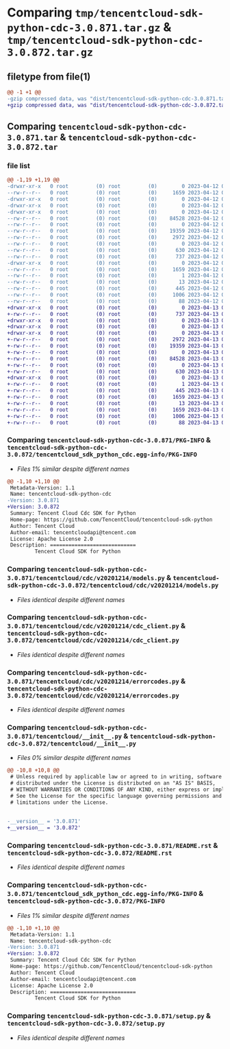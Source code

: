 # Comparing `tmp/tencentcloud-sdk-python-cdc-3.0.871.tar.gz` & `tmp/tencentcloud-sdk-python-cdc-3.0.872.tar.gz`

## filetype from file(1)

```diff
@@ -1 +1 @@
-gzip compressed data, was "dist/tencentcloud-sdk-python-cdc-3.0.871.tar", last modified: Wed Apr 12 00:18:37 2023, max compression
+gzip compressed data, was "dist/tencentcloud-sdk-python-cdc-3.0.872.tar", last modified: Thu Apr 13 00:23:31 2023, max compression
```

## Comparing `tencentcloud-sdk-python-cdc-3.0.871.tar` & `tencentcloud-sdk-python-cdc-3.0.872.tar`

### file list

```diff
@@ -1,19 +1,19 @@
-drwxr-xr-x   0 root         (0) root         (0)        0 2023-04-12 00:18:37.000000 tencentcloud-sdk-python-cdc-3.0.871/
--rw-r--r--   0 root         (0) root         (0)     1659 2023-04-12 00:18:37.000000 tencentcloud-sdk-python-cdc-3.0.871/PKG-INFO
-drwxr-xr-x   0 root         (0) root         (0)        0 2023-04-12 00:18:37.000000 tencentcloud-sdk-python-cdc-3.0.871/tencentcloud/
-drwxr-xr-x   0 root         (0) root         (0)        0 2023-04-12 00:18:37.000000 tencentcloud-sdk-python-cdc-3.0.871/tencentcloud/cdc/
-drwxr-xr-x   0 root         (0) root         (0)        0 2023-04-12 00:18:37.000000 tencentcloud-sdk-python-cdc-3.0.871/tencentcloud/cdc/v20201214/
--rw-r--r--   0 root         (0) root         (0)    84528 2023-04-12 00:18:37.000000 tencentcloud-sdk-python-cdc-3.0.871/tencentcloud/cdc/v20201214/models.py
--rw-r--r--   0 root         (0) root         (0)        0 2023-04-12 00:18:37.000000 tencentcloud-sdk-python-cdc-3.0.871/tencentcloud/cdc/v20201214/__init__.py
--rw-r--r--   0 root         (0) root         (0)    19359 2023-04-12 00:18:37.000000 tencentcloud-sdk-python-cdc-3.0.871/tencentcloud/cdc/v20201214/cdc_client.py
--rw-r--r--   0 root         (0) root         (0)     2972 2023-04-12 00:18:37.000000 tencentcloud-sdk-python-cdc-3.0.871/tencentcloud/cdc/v20201214/errorcodes.py
--rw-r--r--   0 root         (0) root         (0)        0 2023-04-12 00:18:37.000000 tencentcloud-sdk-python-cdc-3.0.871/tencentcloud/cdc/__init__.py
--rw-r--r--   0 root         (0) root         (0)      630 2023-04-12 00:18:37.000000 tencentcloud-sdk-python-cdc-3.0.871/tencentcloud/__init__.py
--rw-r--r--   0 root         (0) root         (0)      737 2023-04-12 00:18:37.000000 tencentcloud-sdk-python-cdc-3.0.871/README.rst
-drwxr-xr-x   0 root         (0) root         (0)        0 2023-04-12 00:18:37.000000 tencentcloud-sdk-python-cdc-3.0.871/tencentcloud_sdk_python_cdc.egg-info/
--rw-r--r--   0 root         (0) root         (0)     1659 2023-04-12 00:18:37.000000 tencentcloud-sdk-python-cdc-3.0.871/tencentcloud_sdk_python_cdc.egg-info/PKG-INFO
--rw-r--r--   0 root         (0) root         (0)        1 2023-04-12 00:18:37.000000 tencentcloud-sdk-python-cdc-3.0.871/tencentcloud_sdk_python_cdc.egg-info/dependency_links.txt
--rw-r--r--   0 root         (0) root         (0)       13 2023-04-12 00:18:37.000000 tencentcloud-sdk-python-cdc-3.0.871/tencentcloud_sdk_python_cdc.egg-info/top_level.txt
--rw-r--r--   0 root         (0) root         (0)      445 2023-04-12 00:18:37.000000 tencentcloud-sdk-python-cdc-3.0.871/tencentcloud_sdk_python_cdc.egg-info/SOURCES.txt
--rw-r--r--   0 root         (0) root         (0)     1006 2023-04-12 00:18:37.000000 tencentcloud-sdk-python-cdc-3.0.871/setup.py
--rw-r--r--   0 root         (0) root         (0)       88 2023-04-12 00:18:37.000000 tencentcloud-sdk-python-cdc-3.0.871/setup.cfg
+drwxr-xr-x   0 root         (0) root         (0)        0 2023-04-13 00:23:31.000000 tencentcloud-sdk-python-cdc-3.0.872/
+-rw-r--r--   0 root         (0) root         (0)      737 2023-04-13 00:23:31.000000 tencentcloud-sdk-python-cdc-3.0.872/README.rst
+drwxr-xr-x   0 root         (0) root         (0)        0 2023-04-13 00:23:31.000000 tencentcloud-sdk-python-cdc-3.0.872/tencentcloud/
+drwxr-xr-x   0 root         (0) root         (0)        0 2023-04-13 00:23:31.000000 tencentcloud-sdk-python-cdc-3.0.872/tencentcloud/cdc/
+drwxr-xr-x   0 root         (0) root         (0)        0 2023-04-13 00:23:31.000000 tencentcloud-sdk-python-cdc-3.0.872/tencentcloud/cdc/v20201214/
+-rw-r--r--   0 root         (0) root         (0)     2972 2023-04-13 00:23:31.000000 tencentcloud-sdk-python-cdc-3.0.872/tencentcloud/cdc/v20201214/errorcodes.py
+-rw-r--r--   0 root         (0) root         (0)    19359 2023-04-13 00:23:31.000000 tencentcloud-sdk-python-cdc-3.0.872/tencentcloud/cdc/v20201214/cdc_client.py
+-rw-r--r--   0 root         (0) root         (0)        0 2023-04-13 00:23:31.000000 tencentcloud-sdk-python-cdc-3.0.872/tencentcloud/cdc/v20201214/__init__.py
+-rw-r--r--   0 root         (0) root         (0)    84528 2023-04-13 00:23:31.000000 tencentcloud-sdk-python-cdc-3.0.872/tencentcloud/cdc/v20201214/models.py
+-rw-r--r--   0 root         (0) root         (0)        0 2023-04-13 00:23:31.000000 tencentcloud-sdk-python-cdc-3.0.872/tencentcloud/cdc/__init__.py
+-rw-r--r--   0 root         (0) root         (0)      630 2023-04-13 00:23:31.000000 tencentcloud-sdk-python-cdc-3.0.872/tencentcloud/__init__.py
+drwxr-xr-x   0 root         (0) root         (0)        0 2023-04-13 00:23:31.000000 tencentcloud-sdk-python-cdc-3.0.872/tencentcloud_sdk_python_cdc.egg-info/
+-rw-r--r--   0 root         (0) root         (0)        1 2023-04-13 00:23:31.000000 tencentcloud-sdk-python-cdc-3.0.872/tencentcloud_sdk_python_cdc.egg-info/dependency_links.txt
+-rw-r--r--   0 root         (0) root         (0)      445 2023-04-13 00:23:31.000000 tencentcloud-sdk-python-cdc-3.0.872/tencentcloud_sdk_python_cdc.egg-info/SOURCES.txt
+-rw-r--r--   0 root         (0) root         (0)     1659 2023-04-13 00:23:31.000000 tencentcloud-sdk-python-cdc-3.0.872/tencentcloud_sdk_python_cdc.egg-info/PKG-INFO
+-rw-r--r--   0 root         (0) root         (0)       13 2023-04-13 00:23:31.000000 tencentcloud-sdk-python-cdc-3.0.872/tencentcloud_sdk_python_cdc.egg-info/top_level.txt
+-rw-r--r--   0 root         (0) root         (0)     1659 2023-04-13 00:23:31.000000 tencentcloud-sdk-python-cdc-3.0.872/PKG-INFO
+-rw-r--r--   0 root         (0) root         (0)     1006 2023-04-13 00:23:31.000000 tencentcloud-sdk-python-cdc-3.0.872/setup.py
+-rw-r--r--   0 root         (0) root         (0)       88 2023-04-13 00:23:31.000000 tencentcloud-sdk-python-cdc-3.0.872/setup.cfg
```

### Comparing `tencentcloud-sdk-python-cdc-3.0.871/PKG-INFO` & `tencentcloud-sdk-python-cdc-3.0.872/tencentcloud_sdk_python_cdc.egg-info/PKG-INFO`

 * *Files 1% similar despite different names*

```diff
@@ -1,10 +1,10 @@
 Metadata-Version: 1.1
 Name: tencentcloud-sdk-python-cdc
-Version: 3.0.871
+Version: 3.0.872
 Summary: Tencent Cloud Cdc SDK for Python
 Home-page: https://github.com/TencentCloud/tencentcloud-sdk-python
 Author: Tencent Cloud
 Author-email: tencentcloudapi@tencent.com
 License: Apache License 2.0
 Description: ============================
         Tencent Cloud SDK for Python
```

### Comparing `tencentcloud-sdk-python-cdc-3.0.871/tencentcloud/cdc/v20201214/models.py` & `tencentcloud-sdk-python-cdc-3.0.872/tencentcloud/cdc/v20201214/models.py`

 * *Files identical despite different names*

### Comparing `tencentcloud-sdk-python-cdc-3.0.871/tencentcloud/cdc/v20201214/cdc_client.py` & `tencentcloud-sdk-python-cdc-3.0.872/tencentcloud/cdc/v20201214/cdc_client.py`

 * *Files identical despite different names*

### Comparing `tencentcloud-sdk-python-cdc-3.0.871/tencentcloud/cdc/v20201214/errorcodes.py` & `tencentcloud-sdk-python-cdc-3.0.872/tencentcloud/cdc/v20201214/errorcodes.py`

 * *Files identical despite different names*

### Comparing `tencentcloud-sdk-python-cdc-3.0.871/tencentcloud/__init__.py` & `tencentcloud-sdk-python-cdc-3.0.872/tencentcloud/__init__.py`

 * *Files 0% similar despite different names*

```diff
@@ -10,8 +10,8 @@
 # Unless required by applicable law or agreed to in writing, software
 # distributed under the License is distributed on an "AS IS" BASIS,
 # WITHOUT WARRANTIES OR CONDITIONS OF ANY KIND, either express or implied.
 # See the License for the specific language governing permissions and
 # limitations under the License.
 
 
-__version__ = '3.0.871'
+__version__ = '3.0.872'
```

### Comparing `tencentcloud-sdk-python-cdc-3.0.871/README.rst` & `tencentcloud-sdk-python-cdc-3.0.872/README.rst`

 * *Files identical despite different names*

### Comparing `tencentcloud-sdk-python-cdc-3.0.871/tencentcloud_sdk_python_cdc.egg-info/PKG-INFO` & `tencentcloud-sdk-python-cdc-3.0.872/PKG-INFO`

 * *Files 1% similar despite different names*

```diff
@@ -1,10 +1,10 @@
 Metadata-Version: 1.1
 Name: tencentcloud-sdk-python-cdc
-Version: 3.0.871
+Version: 3.0.872
 Summary: Tencent Cloud Cdc SDK for Python
 Home-page: https://github.com/TencentCloud/tencentcloud-sdk-python
 Author: Tencent Cloud
 Author-email: tencentcloudapi@tencent.com
 License: Apache License 2.0
 Description: ============================
         Tencent Cloud SDK for Python
```

### Comparing `tencentcloud-sdk-python-cdc-3.0.871/setup.py` & `tencentcloud-sdk-python-cdc-3.0.872/setup.py`

 * *Files identical despite different names*

